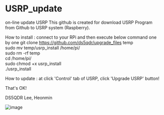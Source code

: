 # USRP_update
on-line update USRP
This github is created for download USRP Program from Github to USRP system (Raspberry).

How to install :
connect to your RPi and then execute below command one by one
  git clone https://github.com/ds5qdr/upgrade_files temp  
  sudo mv temp/usrp_install /home/pi/  
  sudo rm -rf temp  
  cd /home/pi/  
  sudo chmod +x usrp_install  
  ./usrp_install 
  



How to update :
  at click 'Control' tab of USRP, click 'Upgrade USRP' button!


That's OK!


DS5QDR Lee, Heonmin

![image](https://user-images.githubusercontent.com/64110724/117846280-4075f480-b2bc-11eb-9779-f75359d5cf1e.png)
